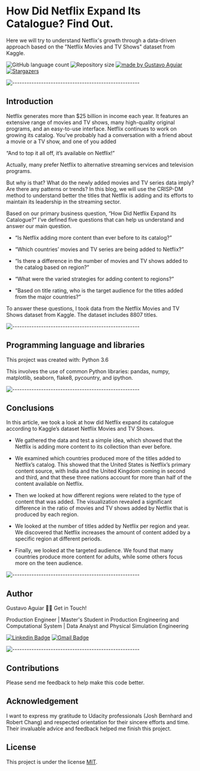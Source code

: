 # How Did Netflix Expand Its Catalogue? Find Out.

Here we will try to understand Netflix's growth through a data-driven approach based on the "Netflix Movies and TV Shows" dataset from Kaggle.

<p align="left">
  <img alt="GitHub language count" src="https://img.shields.io/github/languages/count/DataScientist-GustavoAguiar/How-Did-Netflix-Grow-Its-Catalog-?color=%2304D361">

  <img alt="Repository size" src="https://img.shields.io/github/repo-size/DataScientist-GustavoAguiar/How-Did-Netflix-Grow-Its-Catalog-">
  
  <a href="https://rocketseat.com.br">
    <img alt="made by Gustavo Aguiar" src="https://img.shields.io/badge/made%20by-Gustavo-%237519C1">
  </a>
  
  <a href="https://medium.com/@gustavoaguiar_21700/how-did-netflix-grow-its-catalog-find-out-3793ad4b5157">
    <img alt="Stargazers" src="https://img.shields.io/badge/Blog-Medium-%237159c1?style=flat&logo=ghost">
    </a> 
</p>

![-----------------------------------------------------](https://raw.githubusercontent.com/andreasbm/readme/master/assets/lines/rainbow.png)

## Introduction
Netflix generates more than $25 billion in income each year. It features an extensive range of movies and TV shows, many high-quality original programs, and an easy-to-use interface. Netflix continues to work on growing its catalog. You’ve probably had a conversation with a friend about a movie or a TV show, and one of you added

“And to top it all off, it’s available on Netflix!”

Actually, many prefer Netflix to alternative streaming services and television programs. 

But why is that? What do the newly added movies and TV series data imply? Are there any patterns or trends? In this blog, we will use the CRISP-DM method to understand better the titles that Netflix is adding and its efforts to maintain its leadership in the streaming sector.

Based on our primary business question, “How Did Netflix Expand Its Catalogue?” I’ve defined five questions that can help us understand and answer our main question.

* “Is Netflix adding more content than ever before to its catalog?”

* “Which countries’ movies and TV series are being added to Netflix?”

* “Is there a difference in the number of movies and TV shows added to the catalog based on region?”

* “What were the varied strategies for adding content to regions?”

* “Based on title rating, who is the target audience for the titles added from the major countries?”

To answer these questions, I took data from the Netflix Movies and TV Shows dataset from Kaggle. The dataset includes 8807 titles.

![-----------------------------------------------------](https://raw.githubusercontent.com/andreasbm/readme/master/assets/lines/rainbow.png)

## Programming language and libraries

This project was created with:
Python 3.6

This involves the use of common Python libraries: pandas, numpy, matplotlib, seaborn, flake8, pycountry, and ipython.

![-----------------------------------------------------](https://raw.githubusercontent.com/andreasbm/readme/master/assets/lines/rainbow.png)

## Conclusions

In this article, we took a look at how did Netflix expand its catalogue according to Kaggle’s dataset Netflix Movies and TV Shows.

* We gathered the data and test a simple idea, which showed that the Netflix is adding more content to its collection than ever before.

* We examined which countries produced more of the titles added to Netflix’s catalog. This showed that the United States is Netflix’s primary content source, with India and the United Kingdom coming in second and third, and that these three nations account for more than half of the content available on Netflix.

* Then we looked at how different regions were related to the type of content that was added. The visualization revealed a significant difference in the ratio of movies and TV shows added by Netflix that is produced by each region.

* We looked at the number of titles added by Netflix per region and year. We discovered that Netflix increases the amount of content added by a specific region at different periods.

* Finally, we looked at the targeted audience. We found that many countries produce more content for adults, while some others focus more on the teen audience.

![-----------------------------------------------------](https://raw.githubusercontent.com/andreasbm/readme/master/assets/lines/rainbow.png)

## Author

Gustavo Aguiar 👋🏽 Get in Touch!

Production Engineer | Master's Student in Production Engineering and Computational System | Data Analyst and Physical Simulation Engineering

[![Linkedin Badge](https://img.shields.io/badge/-Gustavo-blue?style=flat-square&logo=Linkedin&logoColor=white&link=https://www.linkedin.com/in/gjmaguiar/?locale=en_US)](https://www.linkedin.com/in/gjmaguiar/?locale=en_US) 
[![Gmail Badge](https://img.shields.io/badge/-gustavoaguiar@id.uff.br-c14438?style=flat-square&logo=Gmail&logoColor=white&link=mailto:gustavoaguiar@id.uff.br)](mailto:gustavoaguiar@id.uff.br)

![-----------------------------------------------------](https://raw.githubusercontent.com/andreasbm/readme/master/assets/lines/rainbow.png)

## Contributions
Please send me feedback to help make this code better.

## Acknowledgement
I want to express my gratitude to Udacity professionals (Josh Bernhard and Robert Chang) and respected orientation for their sincere efforts and time. Their invaluable advice and feedback helped me finish this project.

## License
This project is under the license [MIT](./LICENSE).
